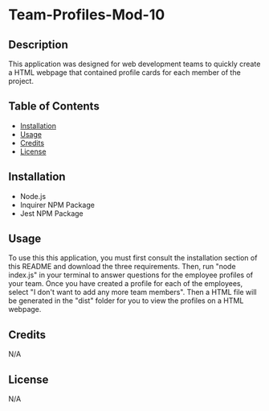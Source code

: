 # Team-Profiles-Mod-10

## Description

This application was designed for web development teams to quickly create a HTML webpage that contained profile cards for each member of the project.

## Table of Contents

- [Installation](#installation)
- [Usage](#usage)
- [Credits](#credits)
- [License](#license)

## Installation

- Node.js
- Inquirer NPM Package 
- Jest NPM Package

## Usage

To use this this application, you must first consult the installation section of this README and download the three requirements.  Then, run "node index.js" in your terminal to answer questions for the employee profiles of your team. Once you have created a profile for each of the employees, select "I don't want to add any more team members". Then a HTML file will be generated in the "dist" folder for you to view the profiles on a HTML webpage.

<!-- [![Watch the video](https://i.imgur.com/vKb2F1B.png)](https://youtu.be/vt5fpE0bzSY) -->

## Credits

N/A

## License

N/A